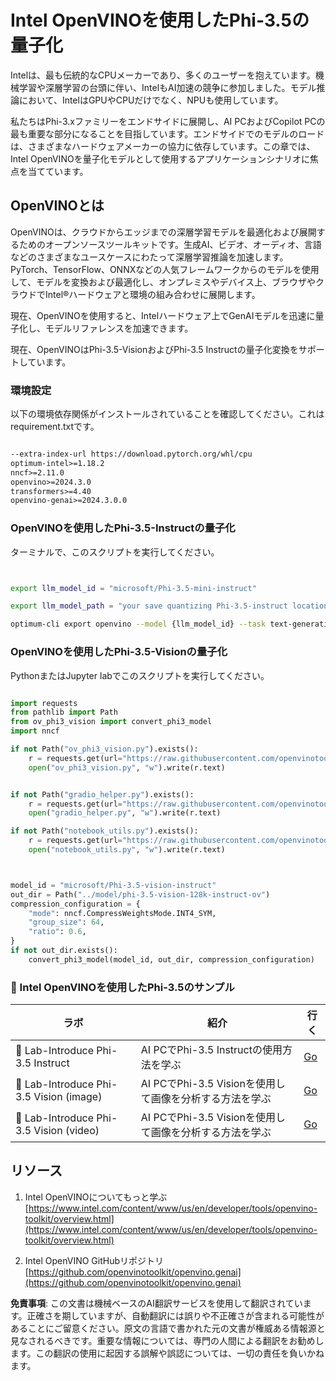 # **Intel OpenVINOを使用したPhi-3.5の量子化**

Intelは、最も伝統的なCPUメーカーであり、多くのユーザーを抱えています。機械学習や深層学習の台頭に伴い、IntelもAI加速の競争に参加しました。モデル推論において、IntelはGPUやCPUだけでなく、NPUも使用しています。

私たちはPhi-3.xファミリーをエンドサイドに展開し、AI PCおよびCopilot PCの最も重要な部分になることを目指しています。エンドサイドでのモデルのロードは、さまざまなハードウェアメーカーの協力に依存しています。この章では、Intel OpenVINOを量子化モデルとして使用するアプリケーションシナリオに焦点を当てています。

## **OpenVINOとは**

OpenVINOは、クラウドからエッジまでの深層学習モデルを最適化および展開するためのオープンソースツールキットです。生成AI、ビデオ、オーディオ、言語などのさまざまなユースケースにわたって深層学習推論を加速します。PyTorch、TensorFlow、ONNXなどの人気フレームワークからのモデルを使用して、モデルを変換および最適化し、オンプレミスやデバイス上、ブラウザやクラウドでIntel®ハードウェアと環境の組み合わせに展開します。

現在、OpenVINOを使用すると、Intelハードウェア上でGenAIモデルを迅速に量子化し、モデルリファレンスを加速できます。

現在、OpenVINOはPhi-3.5-VisionおよびPhi-3.5 Instructの量子化変換をサポートしています。

### **環境設定**

以下の環境依存関係がインストールされていることを確認してください。これはrequirement.txtです。

```txt

--extra-index-url https://download.pytorch.org/whl/cpu
optimum-intel>=1.18.2
nncf>=2.11.0
openvino>=2024.3.0
transformers>=4.40
openvino-genai>=2024.3.0.0

```

### **OpenVINOを使用したPhi-3.5-Instructの量子化**

ターミナルで、このスクリプトを実行してください。

```bash


export llm_model_id = "microsoft/Phi-3.5-mini-instruct"

export llm_model_path = "your save quantizing Phi-3.5-instruct location"

optimum-cli export openvino --model {llm_model_id} --task text-generation-with-past --weight-format int4 --group-size 128 --ratio 0.6  --sym  --trust-remote-code {llm_model_path}


```

### **OpenVINOを使用したPhi-3.5-Visionの量子化**

PythonまたはJupyter labでこのスクリプトを実行してください。

```python

import requests
from pathlib import Path
from ov_phi3_vision import convert_phi3_model
import nncf

if not Path("ov_phi3_vision.py").exists():
    r = requests.get(url="https://raw.githubusercontent.com/openvinotoolkit/openvino_notebooks/latest/notebooks/phi-3-vision/ov_phi3_vision.py")
    open("ov_phi3_vision.py", "w").write(r.text)


if not Path("gradio_helper.py").exists():
    r = requests.get(url="https://raw.githubusercontent.com/openvinotoolkit/openvino_notebooks/latest/notebooks/phi-3-vision/gradio_helper.py")
    open("gradio_helper.py", "w").write(r.text)

if not Path("notebook_utils.py").exists():
    r = requests.get(url="https://raw.githubusercontent.com/openvinotoolkit/openvino_notebooks/latest/utils/notebook_utils.py")
    open("notebook_utils.py", "w").write(r.text)



model_id = "microsoft/Phi-3.5-vision-instruct"
out_dir = Path("../model/phi-3.5-vision-128k-instruct-ov")
compression_configuration = {
    "mode": nncf.CompressWeightsMode.INT4_SYM,
    "group_size": 64,
    "ratio": 0.6,
}
if not out_dir.exists():
    convert_phi3_model(model_id, out_dir, compression_configuration)

```

### **🤖 Intel OpenVINOを使用したPhi-3.5のサンプル**

| ラボ    | 紹介 | 行く |
| -------- | ------- |  ------- |
| 🚀 Lab-Introduce Phi-3.5 Instruct  | AI PCでPhi-3.5 Instructの使用方法を学ぶ    |  [Go](../../../../../code/09.UpdateSamples/Aug/intel-phi35-instruct-zh.ipynb)    |
| 🚀 Lab-Introduce Phi-3.5 Vision (image) | AI PCでPhi-3.5 Visionを使用して画像を分析する方法を学ぶ      |  [Go](../../../../../code/09.UpdateSamples/Aug/intel-phi35-vision-img.ipynb)    |
| 🚀 Lab-Introduce Phi-3.5 Vision (video)   | AI PCでPhi-3.5 Visionを使用して画像を分析する方法を学ぶ    |  [Go](../../../../../code/09.UpdateSamples/Aug/intel-phi35-vision-video.ipynb)    |

## **リソース**

1. Intel OpenVINOについてもっと学ぶ [https://www.intel.com/content/www/us/en/developer/tools/openvino-toolkit/overview.html](https://www.intel.com/content/www/us/en/developer/tools/openvino-toolkit/overview.html)

2. Intel OpenVINO GitHubリポジトリ [https://github.com/openvinotoolkit/openvino.genai](https://github.com/openvinotoolkit/openvino.genai)

**免責事項**:
この文書は機械ベースのAI翻訳サービスを使用して翻訳されています。正確さを期していますが、自動翻訳には誤りや不正確さが含まれる可能性があることにご留意ください。原文の言語で書かれた元の文書が権威ある情報源と見なされるべきです。重要な情報については、専門の人間による翻訳をお勧めします。この翻訳の使用に起因する誤解や誤認については、一切の責任を負いかねます。